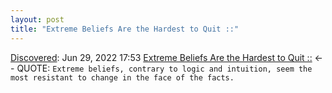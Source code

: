 ```yaml
---
layout: post
title: "Extreme Beliefs Are the Hardest to Quit ::"
---
```

[Discovered](http://rolandtanglao.com/2020/07/29/p1-blogthis-checkvist-list-links-to-blog/): Jun 29, 2022 17:53 [Extreme Beliefs Are the Hardest to Quit ::](https://mailchi.mp/222563779508/annies-weekly-newsletter-why-a-good-truth-is-hard-to-find-part-iand-much-more-13669497) <-- QUOTE: `Extreme beliefs, contrary to logic and intuition, seem the most resistant to change in the face of the facts. `
